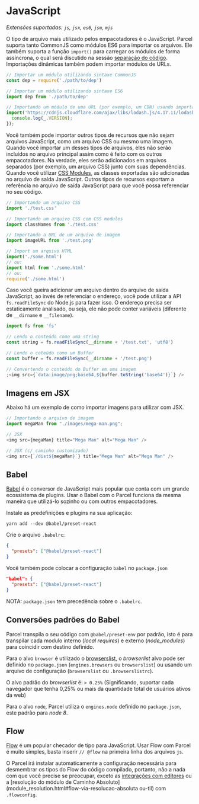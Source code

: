 # JavaScript

_Extensões suportadas: `js`, `jsx`, `es6`, `jsm`, `mjs`_

O tipo de arquivo mais utilizado pelos empacotadores é o JavaScript. Parcel suporta tanto CommonJS como módulos ES6 para importar os arquivos. Ele também suporta a função `import()` para carregar os módulos de forma assíncrona, o qual será discutido na sessão [separação do código](code_splitting.html). Importações dinâmicas também podem importar módulos de URLs.

```javascript
// Importar um módulo utilizando sintaxe CommonJS
const dep = require('./path/to/dep')

// Importar um módulo utilizando sintaxe ES6
import dep from './path/to/dep'

// Importando um módulo de uma URL (por exemplo, um CDN) usando importação dinâmica
import('https://cdnjs.cloudflare.com/ajax/libs/lodash.js/4.17.11/lodash.min.js').then(() => {
  console.log(_.VERSION);
});
```

Você também pode importar outros tipos de recursos que não sejam arquivos JavaScript, como um arquivo CSS ou mesmo uma imagem. Quando você importar um desses tipos de arquivos, eles não serão incluídos no arquivo principal assim como é feito com os outros empacotadores. Na verdade, eles serão adicionados em arquivos separados (por exemplo, um arquivo CSS) junto com suas dependências. Quando você utilizar [CSS Modules](https://github.com/css-modules/css-modules), as classes exportadas são adicionadas no arquivo de saída JavaScript. Outros tipos de recursos exportam a referência no arquivo de saída JavaScript para que você possa referenciar no seu código.

```javascript
// Importando um arquivo CSS
import './test.css'

// Importando um arquivo CSS com CSS modules
import classNames from './test.css'

// Importando a URL de um arquivo de imagem
import imageURL from './test.png'

// Import um arquivo HTML
import('./some.html')
// ou:
import html from './some.html'
// ou:
require('./some.html')
```

Caso você queira adicionar um arquivo dentro do arquivo de saída JavaScript, ao invés de referenciar o endereço, você pode utilizar a API `fs.readFileSync` do Node.js para fazer isso. O endereço precisa ser estaticamente analisado, ou seja, ele não pode conter variáveis (diferente de `__dirname` e `__filename`).

```javascript
import fs from 'fs'

// Lendo o conteúdo como uma string
const string = fs.readFileSync(__dirname + '/test.txt', 'utf8')

// Lendo o coteúdo como um Buffer
const buffer = fs.readFileSync(__dirname + '/test.png')

// Convertendo o conteúdo do Buffer em uma imagem
;<img src={`data:image/png;base64,${buffer.toString('base64')}`} />
```

## Imagens em JSX

Abaixo há um exemplo de como importar imagens para utilizar com JSX.

```js
// Importando o arquivo de imagem
import megaMan from "./images/mega-man.png";

// JSX
<img src={megaMan} title="Mega Man" alt="Mega Man" />

// JSX (c/ caminho customizado)
<img src={`/dist${megaMan}`} title="Mega Man" alt="Mega Man" />
```

## Babel

[Babel](https://babeljs.io) é o conversor de JavaScript mais popular que conta com um grande ecossistema de plugins. Usar o Babel com o Parcel funciona da mesma maneira que utilizá-lo sozinho ou com outros empacotadores.

Instale as predefinições e plugins na sua aplicação:

```shell
yarn add --dev @babel/preset-react
```

Crie o arquivo `.babelrc`:

```json
{
  "presets": ["@babel/preset-react"]
}
```

Você também pode colocar a configuração `babel` no `package.json`

```json
"babel": {
  "presets": ["@babel/preset-react"]
}
```

NOTA: `package.json` tem precedência sobre o  `.babelrc`.

## Conversões padrões do Babel

Parcel transpila o seu código com `@babel/preset-env` por padrão, isto é para transpilar cada modulo interno (_local requires_) e externo (_node_modules_) para coincidir com destino definido.

Para o alvo `browser` é utilizado o [browserslist](https://github.com/browserslist/browserslist), o _browserlist_ alvo pode ser definido no `package.json` (`engines.browsers` ou `browserslist`) ou usando um arquivo de configuração (`browserslist` ou `.browserslistrc`).

O alvo padrão do _browserlist_ é: `> 0.25%` (Significando, suportar cada navegador que tenha 0,25% ou mais da quantidade total de usuários ativos da web)

Para o alvo `node`, Parcel utiliza o `engines.node` definido no `package.json`, este padrão para _node 8_.

## Flow

[Flow](https://flow.org/) é um popular checador de tipo para JavaScript. Usar Flow com Parcel é muito simples, basta inserir `// @flow` na primeira linha dos arquivos `js`.

O Parcel irá instalar automaticamente a configuração necessária para desmembrar os tipos do Flow do código compilado, portanto, não a nada com que você precise se preocupar, exceto as [integrações com editores](https://flow.org/en/docs/editors/) ou a [resolução do módulo de Caminho Absoluto](module_resolution.html#flow-via-resolucao-absoluta ou-til) com `.flowconfig`.
